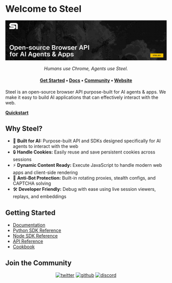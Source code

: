 # Welcome to Steel

![Steel Header](https://github.com/steel-dev/.github/blob/main/profile/github_hero.png)

<p align="center">
  <i>Humans use Chrome, Agents use Steel.</i>
</p>
<h4 align="center">
  <b><a href="https://app.steel.dev/sign-up">Get Started</a></b>
  •
  <a href="https://docs.steel.dev">Docs</a>
  •
  <a href="https://discord.gg/steel-dev">Community</a>
  •
  <a href="https://app.steel.dev">Website</a>
  </h4>

Steel is an open-source browser API purpose-built for AI agents & apps. We make it easy to build AI applications that can effectively interact with the web.

**[Quickstart](https://docs.steel.dev/overview/sessions-api/quickstart)**

## Why Steel?

- 🚀 **Built for AI:** Purpose-built API and SDKs designed specifically for AI agents to interact with the web
- 🔒 **Handle Cookies:** Easily reuse and save persistent cookies across sessions
- ⚡️ **Dynamic Content Ready:** Execute JavaScript to handle modern web apps and client-side rendering
- 💪 **Anti-Bot Protection:** Built-in rotating proxies, stealth configs, and CAPTCHA solving
- 🛠 **Developer Friendly:** Debug with ease using live session viewers, replays, and embeddings

## Getting Started

- [Documentation](https://docs.steel.dev)
- [Python SDK Reference](https://github.com/steel-dev/steel-python)
- [Node SDK Reference](https://github.com/steel-dev/steel-node)
- [API Reference](https://docs.steel.dev/api-reference)
- [Cookbook](https://github.com/steel-dev/steel-cookbook)

## Join the Community

<div align='center'>
<a href="https://twitter.com/steeldotdev" target="_blank">
<img src="https://img.shields.io/badge/X (Twitter)-%2300acee.svg?color=000000&style=for-the-badge&logo=x&logoColor=white" alt=twitter style="margin-bottom: 5px;"/></a>
<a href="https://github.com/steel-dev" target="_blank">
<img src="https://img.shields.io/badge/github-%2300acee.svg?color=000000&style=for-the-badge&logo=github&logoColor=white" alt=github style="margin-bottom: 5px;"/></a>
<a href="https://discord.gg/steel-dev" target="_blank">
<img src="https://img.shields.io/badge/discord-%2300acee.svg?color=6470F3&style=for-the-badge&logo=discord&logoColor=white" alt=discord style="margin-bottom: 5px;"/></a>
</div>
